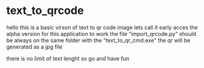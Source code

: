 # text_to_qrcode
hello this is a basic virson of text to qr code image lets call it early acces the alpha version
for this application to work the file "import_qrcode.py" should be always on the same folder with the "text_to_qr_cmd.exe"
the qr will be generated as a jpg file

there is no limit of text lenght so go and have fun 
